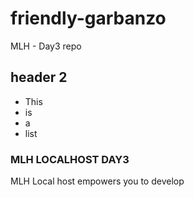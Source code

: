 
# friendly-garbanzo
MLH - Day3 repo


## header 2
- This
- is
- a 
- list

### MLH LOCALHOST DAY3
 MLH Local host empowers you to develop
